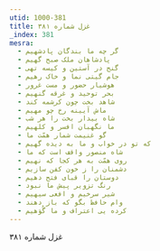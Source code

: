 ```yaml
---
utid: 1000-381
title: غزل شماره ۳۸۱
_index: 381
mesra:
  - گر چه ما بندگان پادشهیم
  - پادشاهان ملک صبح گهیم
  - گنج در آستین و کیسه تهی
  - جام گیتی نما و خاک رهیم
  - هوشیار حضور و مست غرور
  - بحر توحید و غرقه گنهیم
  - شاهد بخت چون کرشمه کند
  - ماش آیینه رخ چو مهیم
  - شاه بیدار بخت را هر شب
  - ما نگهبان افسر و کلهیم
  - گو غنیمت شمار همّت ما
  - که تو در خواب و ما به دیده گهیم
  - شاه منصور واقف است که ما
  - روی همّت به هر کجا که نهیم
  - دشمنان را ز خون کفن سازیم
  - دوستان را قبای فتح دهیم
  - رنگ تزویر پیش ما نبود
  - شیر سرخیم و افعی سیهیم
  - وام حافظ بگو که باز دهند
  - کرده یی اعتراف و ما گُوَهیم
---
```

غزل شماره ۳۸۱
